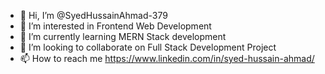 - 👋 Hi, I’m @SyedHussainAhmad-379
- 👀 I’m interested in Frontend Web Development
- 🌱 I’m currently learning MERN Stack development
- 💞️ I’m looking to collaborate on Full Stack Development Project
- 📫 How to reach me https://www.linkedin.com/in/syed-hussain-ahmad/


<!---
SyedHussainAhmad-379/SyedHussainAhmad-379 is a ✨ special ✨ repository because its `README.md` (this file) appears on your GitHub profile.
You can click the Preview link to take a look at your changes.
--->
